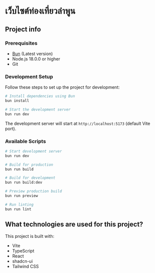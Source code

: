 # เว็บไซต์ท่องเที่ยวลำพูน

## Project info

### Prerequisites
- [Bun](https://bun.sh) (Latest version)
- Node.js 18.0.0 or higher
- Git

### Development Setup
Follow these steps to set up the project for development:

```sh
# Install dependencies using Bun
bun install

# Start the development server
bun run dev
```

The development server will start at `http://localhost:5173` (default Vite port).

### Available Scripts

```sh
# Start development server
bun run dev

# Build for production
bun run build

# Build for development
bun run build:dev

# Preview production build
bun run preview

# Run linting
bun run lint
```


## What technologies are used for this project?

This project is built with:

- Vite
- TypeScript
- React
- shadcn-ui
- Tailwind CSS